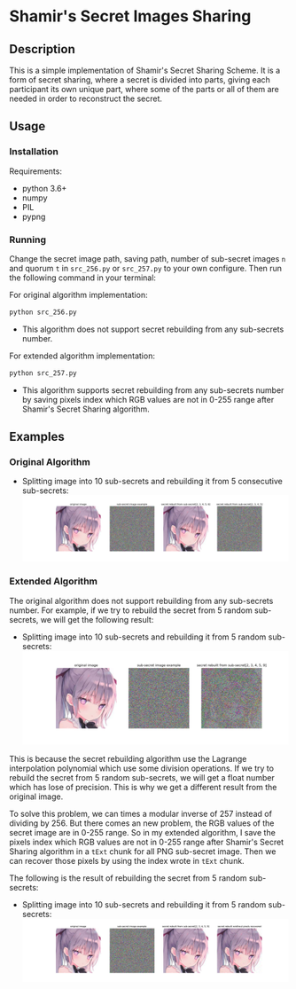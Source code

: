 # Shamir's Secret Images Sharing
## Description
This is a simple implementation of Shamir's Secret Sharing Scheme. It is a form of secret sharing, where a secret is divided into parts, giving each participant its own unique part, where some of the parts or all of them are needed in order to reconstruct the secret.
## Usage
### Installation
Requirements:
- python 3.6+
- numpy
- PIL
- pypng

### Running
Change the secret image path, saving path, number of sub-secret images `n` and quorum `t` in `src_256.py` or `src_257.py` to your own configure. Then run the following command in your terminal:

For original algorithm implementation:
```bash
python src_256.py
```
- This algorithm does not support secret rebuilding from any sub-secrets number.

For extended algorithm implementation:
```bash
python src_257.py
```
- This algorithm supports secret rebuilding from any sub-secrets number by saving pixels index which RGB values are not in 0-255 range after Shamir's Secret Sharing algorithm.

## Examples
### Original Algorithm
- Splitting image into 10 sub-secrets and rebuilding it from 5 consecutive sub-secrets:
![](./img/Figure_1.png)

### Extended Algorithm
The original algorithm does not support rebuilding from any sub-secrets number. For example, if we try to rebuild the secret from 5 random sub-secrets, we will get the following result:
- Splitting image into 10 sub-secrets and rebuilding it from 5 random sub-secrets:
![](./img/Figure_2.png)

This is because the secret rebuilding algorithm use the Lagrange interpolation polynomial which use some division operations. If we try to rebuild the secret from 5 random sub-secrets, we will get a float number which has lose of precision. This is why we get a different result from the original image.

To solve this problem, we can times a modular inverse of 257 instead of dividing by 256. But there comes an new problem, the RGB values of the secret image are in 0-255 range. So in my extended algorithm, I save the pixels index which RGB values are not in 0-255 range after Shamir's Secret Sharing algorithm in a `tExt` chunk for all PNG sub-secret image. Then we can recover those pixels by using the index wrote in `tExt` chunk. 

The following is the result of rebuilding the secret from 5 random sub-secrets:
- Splitting image into 10 sub-secrets and rebuilding it from 5 random sub-secrets:
![](./img/Figure_3.png)
